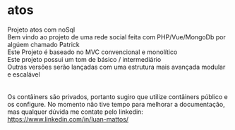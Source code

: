 # atos
Projeto atos com noSql
<br>
Bem vindo ao projeto de  uma rede social feita com PHP/Vue/MongoDb por algúem chamado Patrick
<br>
Este Projeto é baseado no MVC convencional e monolítico
<br>
Este projeto possui um tom de básico / intermediário
<br>
Outras versões serão lançadas com uma estrutura mais avançada modular e escalável
<br>
<br>
<br>
Os contâiners são privados, portanto sugiro que utilize contâiners público e os configure. No momento não tive tempo para melhorar a documentação, mas qualquer dúvida me contate pelo linkedin:
<br>
https://www.linkedin.com/in/luan-mattos/
